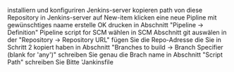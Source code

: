 installiern und konfiguriren Jenkins-server
kopieren path von diese Repository 
in Jenkins-server auf New-item klicken 
eine neue Pipline mit gewünschtiges naame erstelle
OK drucken
in Abschnitt "Pipeline -> Definition" Pipeline script for SCM wählen
in SCM Abschnitt git auswälen
in der "Repository -> Repository URL" fügen Sie die Repo-Adresse die Sie in Schritt 2 kopiert haben
in Abschnitt "Branches to build -> Branch Specifier (blank for 'any')" schreiben Sie genau die Brach name 
in Abschnitt "Script Path" schreiben Sie Bitte 'Jankinsfile
